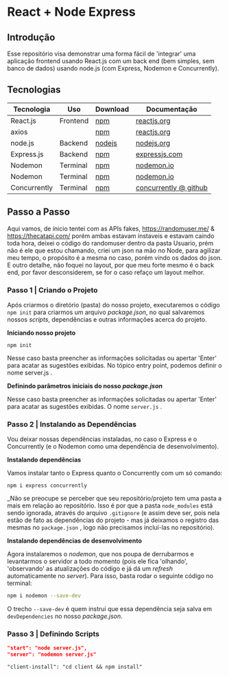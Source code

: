 # React + Node Express

## Introdução

Esse repositório visa demonstrar uma forma fácil de 'integrar' uma aplicação frontend usando React.js com um back end (bem simples, sem banco de dados) usando node.js (com Express, Nodemon e Concurrently).

## Tecnologias

| Tecnologia   | Uso      | Download                                              | Documentação                                                            |
| ------------ | -------- | ----------------------------------------------------- | ----------------------------------------------------------------------- |
| React.js     | Frontend | [npm](https://www.npmjs.com/package/)                 | [reactjs.org](https://pt-br.reactjs.org/)                               |
| axios        |          | [npm](https://www.npmjs.com/package/)                 | [reactjs.org](https://axios-http.com/ptbr/)                               |
| node.js      | Backend  | [nodejs](https://nodejs.org/en/download/)             | [nodejs.org](https://nodejs.org/)                                       |
| Express.js   | Backend  | [npm](https://www.npmjs.com/package/express)          | [expressjs.com](https://expressjs.com/)                                 |
| Nodemon      | Terminal | [npm](https://www.npmjs.com/package/nodemon)          | [nodemon.io](https://nodemon.io/)                                       |
| Nodemon      | Terminal | [npm](https://www.npmjs.com/package/nodemon)          | [nodemon.io](https://nodemon.io/)                                       |
| Concurrently | Terminal | [npm](https://www.npmjs.com/package/concurrently)     | [concurrently @ github](https://github.com/kimmobrunfeldt/concurrently) |

## Passo a Passo

Aqui vamos, de ínicio tentei com as APIs fakes, https://randomuser.me/ & https://thecatapi.com/ porém ambas estavam instaveis e estavam caindo toda hora, deixei o código do randomuser dentro da pasta Usuario, prém não é ele que estou chamando, criei um json na mão no Node, para agilizar meu tempo,
o propósito é a mesma no caso, porém vindo os dados do json.
E outro detalhe, não foquei no layout, por que meu forte mesmo é o back end, por favor desconsiderem, se for o caso refaço um layout melhor.

### Passo 1 | Criando o Projeto

Após criarmos o diretório (pasta) do nosso projeto, executaremos o código `npm init` para criarmos um arquivo _package.json_, no qual salvaremos nossos _scripts_, dependências e outras informações acerca do projeto. 

**Iniciando nosso projeto**

```
npm init
```
Nesse caso basta preencher as informações solicitadas ou apertar 'Enter' para acatar as sugestões exibidas. No tópico entry point, podemos definir o nome server.js .

**Definindo parâmetros iniciais do nosso _package.json_**

Nesse caso basta preencher as informações solicitadas ou apertar 'Enter' para acatar as sugestões exibidas. 
O nome `server.js` . 

### Passo 2 | Instalando as Dependências

Vou deixar nossas dependências instaladas, no caso o Express e o Concurrently (e o Nodemon como uma dependência de desenvolvimento).

**Instalando dependências**

Vamos instalar tanto o Express quanto o Concurrently com um só comando:

```
npm i express concurrently
```

_Não se preocupe se perceber que seu repositório/projeto tem uma pasta a mais em relação ao repositório. Isso é por que a pasta `node_modules` está sendo ignorada, através do arquivo `.gitignore` (e assim deve ser, pois nela estão de fato as dependências do projeto - mas já deixamos o registro das mesmas no `package.json` , logo não precisamos incluí-las no repositório).

**Instalando dependências de desenvolvimento**

Agora instalaremos o _nodemon_, que nos poupa de derrubarmos e levantarmos o servidor a todo momento (pois ele fica 'olhando', 'observando' as atualizações do código e já dá um _refresh_ automaticamente no _server_). Para isso, basta rodar o seguinte código no terminal:

``` sh
npm i nodemon --save-dev
```

O trecho `--save-dev` é quem instrui que essa dependência seja salva em `devDependencies` no nosso _package.json_.

### Passo 3 | Definindo Scripts

``` json
"start": "node server.js",
"server": "nodemon server.js"
```


```
"client-install": "cd client && npm install"
```
